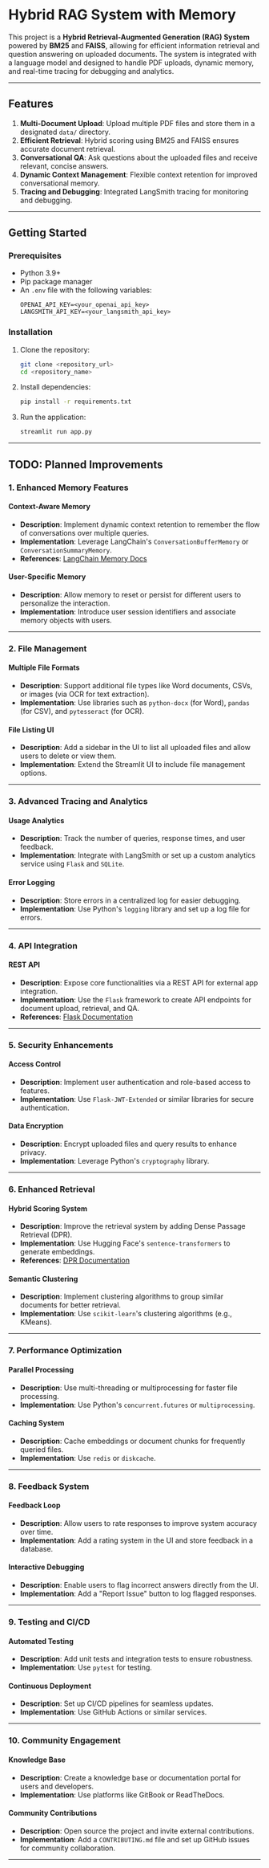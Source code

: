 # Hybrid RAG System with Memory

This project is a **Hybrid Retrieval-Augmented Generation (RAG) System** powered by **BM25** and **FAISS**, allowing for efficient information retrieval and question answering on uploaded documents. The system is integrated with a language model and designed to handle PDF uploads, dynamic memory, and real-time tracing for debugging and analytics.

---

## Features

1. **Multi-Document Upload**: Upload multiple PDF files and store them in a designated `data/` directory.
2. **Efficient Retrieval**: Hybrid scoring using BM25 and FAISS ensures accurate document retrieval.
3. **Conversational QA**: Ask questions about the uploaded files and receive relevant, concise answers.
4. **Dynamic Context Management**: Flexible context retention for improved conversational memory.
5. **Tracing and Debugging**: Integrated LangSmith tracing for monitoring and debugging.

---

## Getting Started

### Prerequisites

- Python 3.9+
- Pip package manager
- An `.env` file with the following variables:
  ```plaintext
  OPENAI_API_KEY=<your_openai_api_key>
  LANGSMITH_API_KEY=<your_langsmith_api_key>
  ```

### Installation

1. Clone the repository:
   ```bash
   git clone <repository_url>
   cd <repository_name>
   ```
2. Install dependencies:
   ```bash
   pip install -r requirements.txt
   ```
3. Run the application:
   ```bash
   streamlit run app.py
   ```

---

## TODO: Planned Improvements

### 1. **Enhanced Memory Features**

#### **Context-Aware Memory**

- **Description**: Implement dynamic context retention to remember the flow of conversations over multiple queries.
- **Implementation**: Leverage LangChain's `ConversationBufferMemory` or `ConversationSummaryMemory`.
- **References**: [LangChain Memory Docs](https://python.langchain.com/docs/modules/memory/)

#### **User-Specific Memory**

- **Description**: Allow memory to reset or persist for different users to personalize the interaction.
- **Implementation**: Introduce user session identifiers and associate memory objects with users.

---

### 2. **File Management**

#### **Multiple File Formats**

- **Description**: Support additional file types like Word documents, CSVs, or images (via OCR for text extraction).
- **Implementation**: Use libraries such as `python-docx` (for Word), `pandas` (for CSV), and `pytesseract` (for OCR).

#### **File Listing UI**

- **Description**: Add a sidebar in the UI to list all uploaded files and allow users to delete or view them.
- **Implementation**: Extend the Streamlit UI to include file management options.

---

### 3. **Advanced Tracing and Analytics**

#### **Usage Analytics**

- **Description**: Track the number of queries, response times, and user feedback.
- **Implementation**: Integrate with LangSmith or set up a custom analytics service using `Flask` and `SQLite`.

#### **Error Logging**

- **Description**: Store errors in a centralized log for easier debugging.
- **Implementation**: Use Python's `logging` library and set up a log file for errors.

---

### 4. **API Integration**

#### **REST API**

- **Description**: Expose core functionalities via a REST API for external app integration.
- **Implementation**: Use the `Flask` framework to create API endpoints for document upload, retrieval, and QA.
- **References**: [Flask Documentation](https://flask.palletsprojects.com/en/2.3.x/)

---

### 5. **Security Enhancements**

#### **Access Control**

- **Description**: Implement user authentication and role-based access to features.
- **Implementation**: Use `Flask-JWT-Extended` or similar libraries for secure authentication.

#### **Data Encryption**

- **Description**: Encrypt uploaded files and query results to enhance privacy.
- **Implementation**: Leverage Python's `cryptography` library.

---

### 6. **Enhanced Retrieval**

#### **Hybrid Scoring System**

- **Description**: Improve the retrieval system by adding Dense Passage Retrieval (DPR).
- **Implementation**: Use Hugging Face's `sentence-transformers` to generate embeddings.
- **References**: [DPR Documentation](https://github.com/facebookresearch/DPR)

#### **Semantic Clustering**

- **Description**: Implement clustering algorithms to group similar documents for better retrieval.
- **Implementation**: Use `scikit-learn`'s clustering algorithms (e.g., KMeans).

---

### 7. **Performance Optimization**

#### **Parallel Processing**

- **Description**: Use multi-threading or multiprocessing for faster file processing.
- **Implementation**: Use Python's `concurrent.futures` or `multiprocessing`.

#### **Caching System**

- **Description**: Cache embeddings or document chunks for frequently queried files.
- **Implementation**: Use `redis` or `diskcache`.

---

### 8. **Feedback System**

#### **Feedback Loop**

- **Description**: Allow users to rate responses to improve system accuracy over time.
- **Implementation**: Add a rating system in the UI and store feedback in a database.

#### **Interactive Debugging**

- **Description**: Enable users to flag incorrect answers directly from the UI.
- **Implementation**: Add a "Report Issue" button to log flagged responses.

---

### 9. **Testing and CI/CD**

#### **Automated Testing**

- **Description**: Add unit tests and integration tests to ensure robustness.
- **Implementation**: Use `pytest` for testing.

#### **Continuous Deployment**

- **Description**: Set up CI/CD pipelines for seamless updates.
- **Implementation**: Use GitHub Actions or similar services.

---

### 10. **Community Engagement**

#### **Knowledge Base**

- **Description**: Create a knowledge base or documentation portal for users and developers.
- **Implementation**: Use platforms like GitBook or ReadTheDocs.

#### **Community Contributions**

- **Description**: Open source the project and invite external contributions.
- **Implementation**: Add a `CONTRIBUTING.md` file and set up GitHub issues for community collaboration.

---
